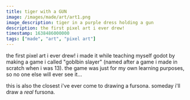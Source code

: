 ```yaml
---
title: tiger with a GUN
image: /images/made/art/art1.png
image_description: tiger in a purple dress holding a gun
description: the first pixel art i ever drew!
timestamp: 1638486000000
tags: ["made", "art", "pixel art"]
---
```

the first pixel art i ever drew! i made it while teaching myself godot by making a game i called "goblbin slayer" (named after a game i made in scratch when i was 13). the game was just for my own learning purposes, so no one else will ever see it...

this is also the closest i've ever come to drawing a fursona. someday i'll draw a *real* fursona.